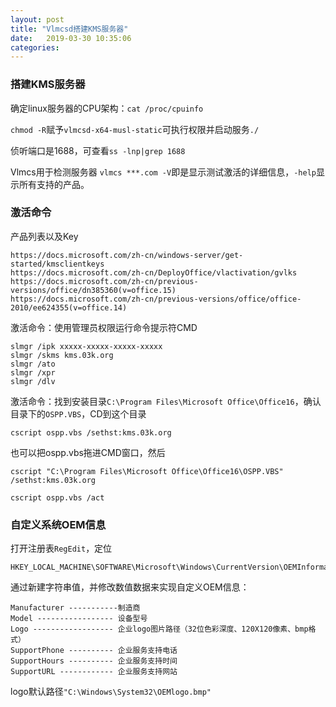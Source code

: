 ```yaml
---
layout: post
title: "Vlmcsd搭建KMS服务器" 
date:   2019-03-30 10:35:06
categories:
---
```


<!-- more -->

### 搭建KMS服务器

确定linux服务器的CPU架构：`cat /proc/cpuinfo`

`chmod -R`赋予`vlmcsd-x64-musl-static`可执行权限并启动服务`./`

侦听端口是1688，可查看`ss -lnp|grep 1688`

Vlmcs用于检测服务器 `vlmcs ***.com -V`即是显示测试激活的详细信息，`-help`显示所有支持的产品。


### 激活命令

产品列表以及Key
```
https://docs.microsoft.com/zh-cn/windows-server/get-started/kmsclientkeys
https://docs.microsoft.com/zh-cn/DeployOffice/vlactivation/gvlks
https://docs.microsoft.com/zh-cn/previous-versions/office/dn385360(v=office.15)
https://docs.microsoft.com/zh-cn/previous-versions/office/office-2010/ee624355(v=office.14)
```
激活命令：使用管理员权限运行命令提示符CMD
```
slmgr /ipk xxxxx-xxxxx-xxxxx-xxxxx
slmgr /skms kms.03k.org
slmgr /ato
slmgr /xpr
slmgr /dlv
```
激活命令：找到安装目录`C:\Program Files\Microsoft Office\Office16`，确认目录下的`OSPP.VBS`，CD到这个目录

`cscript ospp.vbs /sethst:kms.03k.org`

也可以把ospp.vbs拖进CMD窗口，然后
```
cscript "C:\Program Files\Microsoft Office\Office16\OSPP.VBS" /sethst:kms.03k.org
```

`cscript ospp.vbs /act`


### 自定义系统OEM信息

打开注册表`RegEdit`，定位
```
HKEY_LOCAL_MACHINE\SOFTWARE\Microsoft\Windows\CurrentVersion\OEMInformation
```

通过新建字符串值，并修改数值数据来实现自定义OEM信息：
```
Manufacturer -----------制造商
Model ----------------- 设备型号
Logo ------------------ 企业logo图片路径（32位色彩深度、120X120像素、bmp格式）
SupportPhone ---------- 企业服务支持电话
SupportHours ---------- 企业服务支持时间
SupportURL ------------ 企业服务支持网站
```
logo默认路径```"C:\Windows\System32\OEMlogo.bmp"```
